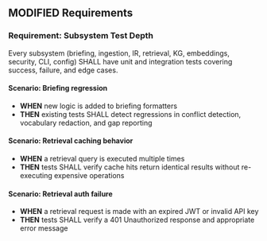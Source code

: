 ## MODIFIED Requirements

### Requirement: Subsystem Test Depth

Every subsystem (briefing, ingestion, IR, retrieval, KG, embeddings, security, CLI, config) SHALL have unit and integration tests covering success, failure, and edge cases.

#### Scenario: Briefing regression

- **WHEN** new logic is added to briefing formatters
- **THEN** existing tests SHALL detect regressions in conflict detection, vocabulary redaction, and gap reporting

#### Scenario: Retrieval caching behavior

- **WHEN** a retrieval query is executed multiple times
- **THEN** tests SHALL verify cache hits return identical results without re-executing expensive operations

#### Scenario: Retrieval auth failure

- **WHEN** a retrieval request is made with an expired JWT or invalid API key
- **THEN** tests SHALL verify a 401 Unauthorized response and appropriate error message
